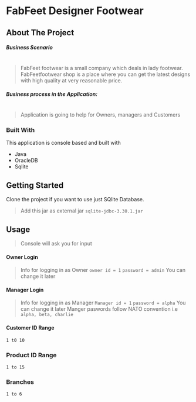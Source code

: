 # FabFeet Designer Footwear



## About The Project


##### Business Scenario
#
>FabFeet footwear is a small company which deals in lady footwear. FabFeetfootwear shop is
a place where you can get the latest designs with high quality at very reasonable price.

##### Business process in the Application:
#
>Application is going to help for Owners, managers and Customers




### Built With
This application is console based and built with
* Java
* OracleDB
* Sqlite




## Getting Started



Clone the project if you want to use just SQlite Database.

>Add this jar as external jar 
``sqlite-jdbc-3.30.1.jar``



## Usage

>Console will ask you for input

#### Owner Login
>Info for logging in as Owner
`owner id = 1`
`password = admin`
You can change it later

#### Manager Login
>Info for logging in as Manager
`Manager id = 1`
`password = alpha`
You can change it later
Manger paswords follow NATO convention i.e `alpha, beta, charlie`

#### Customer ID Range
`1 t0 10`

### Product ID Range
`1 to 15`

### Branches 
`1 to 6`














